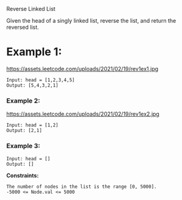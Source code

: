 Reverse Linked List

Given the head of a singly linked list, reverse the list, and return the reversed list.

# Example 1:
https://assets.leetcode.com/uploads/2021/02/19/rev1ex1.jpg
```
Input: head = [1,2,3,4,5]
Output: [5,4,3,2,1]
```
### Example 2:
https://assets.leetcode.com/uploads/2021/02/19/rev1ex2.jpg
```
Input: head = [1,2]
Output: [2,1]
```
### Example 3:

```
Input: head = []
Output: []
```
 
**Constraints:**

    The number of nodes in the list is the range [0, 5000].
    -5000 <= Node.val <= 5000
